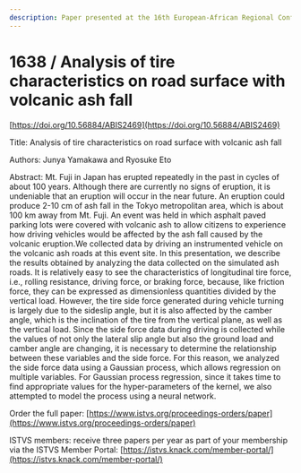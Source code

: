 ```yaml
---
description: Paper presented at the 16th European-African Regional Conference of the ISTVS
---
```


# 1638 / Analysis of tire characteristics on road surface with volcanic ash fall

[https://doi.org/10.56884/ABIS2469](https://doi.org/10.56884/ABIS2469)

Title: Analysis of tire characteristics on road surface with volcanic ash fall

Authors: Junya Yamakawa and Ryosuke Eto

Abstract: Mt. Fuji in Japan has erupted repeatedly in the past in cycles of about 100 years. Although there are currently no signs of eruption, it is undeniable that an eruption will occur in the near future. An eruption could produce 2-10 cm of ash fall in the Tokyo metropolitan area, which is about 100 km away from Mt. Fuji. An event was held in which asphalt paved parking lots were covered with volcanic ash to allow citizens to experience how driving vehicles would be affected by the ash fall caused by the volcanic eruption.We collected data by driving an instrumented vehicle on the volcanic ash roads at this event site. In this presentation, we describe the results obtained by analyzing the data collected on the simulated ash roads. It is relatively easy to see the characteristics of longitudinal tire force, i.e., rolling resistance, driving force, or braking force, because, like friction force, they can be expressed as dimensionless quantities divided by the vertical load. However, the tire side force generated during vehicle turning is largely due to the sideslip angle, but it is also affected by the camber angle, which is the inclination of the tire from the vertical plane, as well as the vertical load. Since the side force data during driving is collected while the values of not only the lateral slip angle but also the ground load and camber angle are changing, it is necessary to determine the relationship between these variables and the side force. For this reason, we analyzed the side force data using a Gaussian process, which allows regression on multiple variables. For Gaussian process regression, since it takes time to find appropriate values for the hyper-parameters of the kernel, we also attempted to model the process using a neural network.

Order the full paper: [https://www.istvs.org/proceedings-orders/paper](https://www.istvs.org/proceedings-orders/paper)

ISTVS members: receive three papers per year as part of your membership via the ISTVS Member Portal: [https://istvs.knack.com/member-portal/](https://istvs.knack.com/member-portal/)

